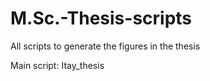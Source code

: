 # M.Sc.-Thesis-scripts
All scripts to generate the figures in the thesis 

Main script: Itay_thesis
